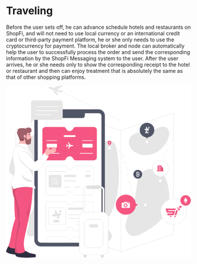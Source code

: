 # Traveling

Before the user sets off, he can advance schedule hotels and restaurants on ShopFi, and will not need to use local currency or an international credit card or third-party payment platform, he or she only needs to use the cryptocurrency for payment. The local broker and node can automatically help the user to successfully process the order and send the corresponding information by the ShopFi Messaging system to the user. After the user arrives, he or she needs only to show the corresponding receipt to the hotel or restaurant and then can enjoy treatment that is absolutely the same as that of other shopping platforms.

![](<../.gitbook/assets/image (11) (1).png>)
